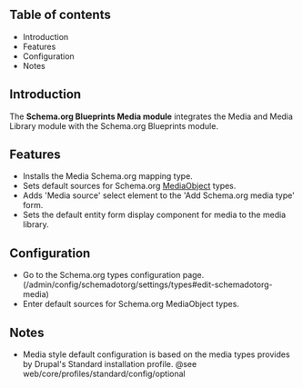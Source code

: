 Table of contents
-----------------

* Introduction
* Features
* Configuration
* Notes


Introduction
------------

The **Schema.org Blueprints Media module** integrates the Media and
Media Library module with the Schema.org Blueprints module.


Features
--------

- Installs the Media Schema.org mapping type.
- Sets default sources for Schema.org
  [MediaObject](https://schema.org/MediaObject) types.
- Adds 'Media source' select element to the 'Add Schema.org media type' form.
- Sets the default entity form display component for media to the media library.


Configuration
-------------

- Go to the Schema.org types configuration page.  
  (/admin/config/schemadotorg/settings/types#edit-schemadotorg-media)
- Enter default sources for Schema.org MediaObject types.


Notes
-----

- Media style default configuration is based on the media types provides
  by Drupal's Standard installation profile.
  @see web/core/profiles/standard/config/optional
